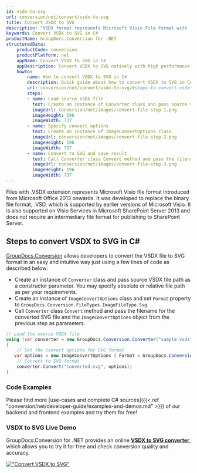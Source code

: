 ```yaml
---
id: vsdx-to-svg
url: conversion/net/convert/vsdx-to-svg
title: Convert VSDX to SVG
description: "VSDX format represents Microsoft Visio File Format with .vsdx extension. Learn how to convert VSDX to SVG file programmatically in C# language using GroupDocs.Conversion for .NET library."
keywords: Convert VSDX to SVG in C#
productName: GroupDocs.Conversion for .NET
structuredData:
    productCode: conversion
    productPlatform: net
    appName: Convert VSDX to SVG in C#
    appDescription: Convert VSDX to SVG natively with high performance using C# language and server side GroupDocs.Conversion for .NET APIs, without the use of any software like Microsoft or Open Office.
    howTo:
        name: How to convert VSDX to SVG in C# 
        description: Quick guide about how to convert VSDX to SVG in C# with high performance and accuracy.
        url: conversion/net/convert/vsdx-to-svg/#steps-to-convert-vsdx-to-svg-in-c
        steps:
        - name: Load source VSDX file 
          text: Create an instance of Converter class and pass source VSDX file path as a constructor parameter. You may specify absolute or relative file path as per your requirements. 
          imageUrl: conversion/net/images/convert-file-step-1.png
          imageHeight: 196
          imageWidth: 737
        - name: Specify convert options 
          text: Create an instance of ImageConvertOptions class.
          imageUrl: conversion/net/images/convert-file-step-2.png
          imageHeight: 196
          imageWidth: 737
        - name: Convert to SVG and save result 
          text: Call Converter class Convert method and pass the filename for the converted HTML file and the ImageConvertOptions object from the previous step as parameters.
          imageUrl: conversion/net/images/convert-file-step-3.png
          imageHeight: 196
          imageWidth: 737
---
```


Files with .VSDX extension represents Microsoft Visio file format introduced from Microsoft Office 2013 onwards. It was developed to replace the binary file format, .VSD, which is supported by earlier versions of Microsoft Visio. It is also supported on Visio Services in Microsoft SharePoint Server 2013 and does not require an intermediary file format for publishing to SharePoint Server.

## Steps to convert VSDX to SVG in C#

[GroupDocs.Conversion](https://products.groupdocs.com/conversion/net) allows developers to convert the VSDX file to SVG format in an easy and intuitive way just using a few lines of code as described below:

* Create an instance of `Converter` class and pass source VSDX file path as a constructor parameter. You may specify absolute or relative file path as per your requirements. 
* Create an instance of `ImageConvertOptions` class and set `Format` property to `GroupDocs.Conversion.FileTypes.ImageFileType.Svg`.
* Call `Converter` class `Convert` method and pass the filename for the converted SVG file and the `ImageConvertOptions` object from the previous step as parameters.

```csharp
// Load the source VSDX file
using (var converter = new GroupDocs.Conversion.Converter("sample.vsdx"))
{
    // Set the convert options for SVG format
   var options = new ImageConvertOptions { Format = GroupDocs.Conversion.FileTypes.ImageFileType.Svg };
    // Convert to SVG format
    converter.Convert("converted.svg", options);
}
```

### Code Examples

Please find more [use-cases and complete C# sources]({{< ref "conversion/net/developer-guide/examples-and-demos.md" >}}) of our backend and frontend examples and try them for free!

### VSDX to SVG Live Demo

GroupDocs.Conversion for .NET provides an online [**VSDX to SVG converter**](https://products.groupdocs.app/conversion/vsdx-to-svg), which allows you to try it for free and check conversion quality and accuracy.

[!["Convert VSDX to SVG"](conversion/net/images/convert-to-svg/convert-vsdx-to-svg.png)](https://products.groupdocs.app/conversion/vsdx-to-svg)